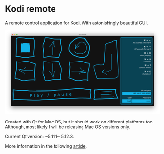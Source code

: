 # Kodi remote

A remote control application for [Kodi](https://kodi.tv). With astonishingly beautiful GUI.

![Kodi remote](/misc/screenshot.png "Kodi remote")

Created with Qt for Mac OS, but it should work on different platforms too. Although, most likely I will be releasing Mac OS versions only.

Current Qt version: ~5.11.1~ 5.12.3.

More information in the following [article](https://retifrav.github.io/blog/2018/09/02/kodi-remote-control-app/).
